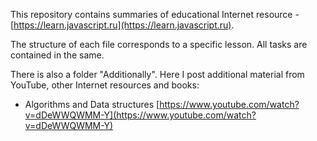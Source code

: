 This repository contains summaries of educational Internet resource - [https://learn.javascript.ru](https://learn.javascript.ru). 

The structure of each file corresponds to a specific lesson. All tasks are contained in the same. 

There is also a folder "Additionally". Here I post additional material from YouTube, other Internet resources and books:

* Algorithms and Data structures 
[https://www.youtube.com/watch?v=dDeWWQWMM-Y](https://www.youtube.com/watch?v=dDeWWQWMM-Y)